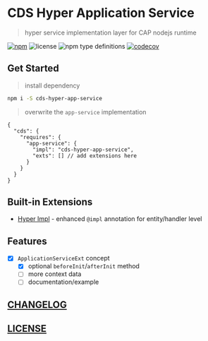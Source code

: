 # CDS Hyper Application Service

> hyper service implementation layer for CAP nodejs runtime

[![npm](https://img.shields.io/npm/v/cds-hyper-app-service)](https://www.npmjs.com/package/cds-hyper-app-service)
![license](https://img.shields.io/npm/l/cds-hyper-app-service)
![npm type definitions](https://img.shields.io/npm/types/cds-hyper-app-service)
[![codecov](https://codecov.io/gh/Soontao/cds-hyper-app-service/branch/master/graph/badge.svg?token=Q2YdgKmU2r)](https://codecov.io/gh/Soontao/cds-hyper-app-service)

## Get Started

> install dependency

```bash
npm i -S cds-hyper-app-service
```

> overwrite the `app-service` implementation

```json5
{
  "cds": {
    "requires": {
      "app-service": {
        "impl": "cds-hyper-app-service",
        "exts": [] // add extensions here
      }
    }
  }
}
```

## Built-in Extensions

- [Hyper Impl](./src/extension/impl/) - enhanced `@impl` annotation for entity/handler level

## Features

- [x] `ApplicationServiceExt` concept
  - [x] optional `beforeInit`/`afterInit` method
  - [ ] more context data
  - [ ] documentation/example

## [CHANGELOG](./CHANGELOG.md)

## [LICENSE](./LICENSE)
